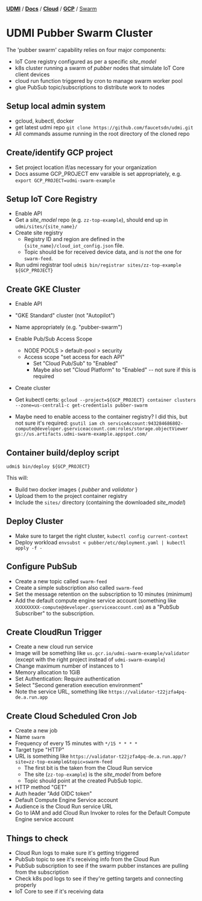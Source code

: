 [**UDMI**](../../../) / [**Docs**](../../) / [**Cloud**](../) / [**GCP**](./) / [Swarm](#)

# UDMI Pubber Swarm Cluster

The 'pubber swarm' capability relies on four major components:
  * IoT Core registry configured as per a specific _site\_model_
  * k8s cluster running a swarm of _pubber_ nodes that simulate IoT Core client devices
  * cloud run function triggered by cron to manage swarm worker pool
  * glue PubSub topic/subscriptions to distribute work to nodes

## Setup local admin system

  * gcloud, kubectl, docker
  * get latest udmi repo `git clone https://github.com/faucetsdn/udmi.git`
  * All commands assume running in the root directory of the cloned repo

## Create/identify GCP project

  * Set project location if/as necessary for your organization
  * Docs assume GCP_PROJECT env varaible is set appropriately, e.g.
  `export GCP_PROJECT=udmi-swarm-example`

## Setup IoT Core Registry

  * Enable API
  * Get a _site\_model_ repo (e.g. `zz-top-example`), should end up in `udmi/sites/{site_name}/`
  * Create site registry
    * Registry ID and region are defined in the `{site_name}/cloud_iot_config.json` file.
    * Topic should be for received device data, and is _not_ the one for `swarm-feed`.
  * Run udmi registrar tool `udmi$ bin/registrar sites/zz-top-example ${GCP_PROJECT}`

## Create GKE Cluster

  * Enable API
  * "GKE Standard" cluster (not "Autopilot")
  * Name appropriately (e.g. "pubber-swarm")
  * Enable Pub/Sub Access Scope
    * NODE POOLS > default-pool > security
    * Access scope "set access for each API"
      * Set "Cloud Pub/Sub" to "Enabled"
      * Maybe also set "Cloud Platform" to "Enabled" -- not sure if this is required
  * Create cluster
  * Get kubectl certs:
  `gcloud --project=${GCP_PROJECT} container clusters --zone=us-central1-c get-credentials pubber-swarm`

  * Maybe need to enable access to the container registry?  I did this, but not sure it's required:
`gsutil iam ch serviceAccount:943284686802-compute@developer.gserviceaccount.com:roles/storage.objectViewer gs://us.artifacts.udmi-swarm-example.appspot.com/`

## Container build/deploy script

```
udmi$ bin/deploy ${GCP_PROJECT}
```

This will:
  * Build two docker images { _pubber_ and _validator_ }
  * Upload them to the project container registry
  * Include the `sites/` directory (containing the downloaded _site\_model_)

## Deploy Cluster

  * Make sure to target the right cluster, `kubectl config current-context`
  * Deploy workload `envsubst < pubber/etc/deployment.yaml | kubectl apply -f -`

## Configure PubSub

  * Create a new topic called `swarm-feed`
  * Create a simple subscription also called `swarm-feed`
  * Set the message retention on the subscription to 10 minutes (minimum)
  * Add the default compute engine service account (something like `XXXXXXXXX-compute@developer.gserviceaccount.com`)
  as a "PubSub Subscriber" to the subscription.

## Create CloudRun Trigger

  * Create a new cloud run service
  * Image will be something like `us.gcr.io/udmi-swarm-example/validator` (except with the right project instead of `udmi-swarm-example`)
  * Change maximum number of instances to 1
  * Memory allocation to 1GiB
  * Set Authentication: Require authentication
  * Select "Second generation execution environment"
  * Note the service URL, something like `https://validator-t22jzfa4pq-de.a.run.app`

## Create Cloud Scheduled Cron Job

  * Create a new job
  * Name `swarm`
  * Frequency of every 15 minutes with `*/15 * * * *`
  * Target type "HTTP"
  * URL is something like `https://validator-t22jzfa4pq-de.a.run.app/?site=zz-top-example&topic=swarm-feed`
    * The first bit is the taken from the Cloud Run service
    * The site (`zz-top-example`) is the _site\_model_ from before
    * Topic should point at the created PubSub topic.
  * HTTP method "GET"
  * Auth header "Add OIDC token"
  * Default Compute Engine Service account
  * Audience is the Cloud Run service URL
  * Go to IAM and add Cloud Run Invoker to roles for the Default Compute Engine service account

## Things to check

  * Cloud Run logs to make sure it's getting triggered
  * PubSub topic to see it's receiving info from the Cloud Run
  * PubSub subscription to see if the swarm pubber instances are pulling from the subscription
  * Check k8s pod logs to see if they're getting targets and connecting properly
  * IoT Core to see if it's receiving data
